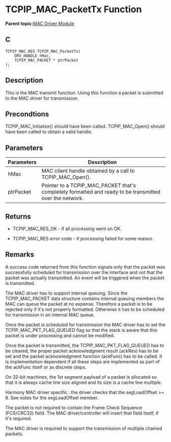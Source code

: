 # TCPIP\_MAC\_PacketTx Function

**Parent topic:**[MAC Driver Module](GUID-0C1AF471-66D4-472F-84AF-212E9E18B21D.md)

## C

```
TCPIP_MAC_RES TCPIP_MAC_PacketTx(
    DRV_HANDLE hMac, 
    TCPIP_MAC_PACKET * ptrPacket
);
```

## Description

This is the MAC transmit function. Using this function a packet is submitted to the MAC driver for transmission.

## Precondtions

TCPIP\_MAC\_Initialize\(\) should have been called. TCPIP\_MAC\_Open\(\) should have been called to obtain a valid handle.

## Parameters

|Parameters|Description|
|----------|-----------|
|hMac|MAC client handle obtained by a call to TCPIP\_MAC\_Open\(\).|
|ptrPacket|Pointer to a TCPIP\_MAC\_PACKET that's completely formatted and ready to be transmitted over the network.|

## Returns

-   TCPIP\_MAC\_RES\_OK - if all processing went on OK.

-   TCPIP\_MAC\_RES error code - if processing failed for some reason.


## Remarks

A success code returned from this function signals only that the packet was successfully scheduled for transmission over the interface and not that the packet was actually transmitted. An event will be triggered when the packet is transmitted.

The MAC driver has to support internal queuing. Since the TCPIP\_MAC\_PACKET data structure contains internal queuing members the MAC can queue the packet at no expense. Therefore a packet is to be rejected only if it's not properly formatted. Otherwise it has to be scheduled for transmission in an internal MAC queue.

Once the packet is scheduled for transmission the MAC driver has to set the TCPIP\_MAC\_PKT\_FLAG\_QUEUED flag so that the stack is aware that this packet is under processing and cannot be modified.

Once the packet is transmitted, the TCPIP\_MAC\_PKT\_FLAG\_QUEUED has to be cleared, the proper packet acknowledgment result \(ackRes\) has to be set and the packet acknowledgment function \(ackFunc\) has to be called. It is implementation dependent if all these steps are implemented as part of the ackFunc itself or as discrete steps.

On 32-bit machines, the 1st segment payload of a packet is allocated so that it is always cache line size aligned and its size is a cache line multiple.

Harmony MAC driver specific : the driver checks that the segLoadOffset \>= 8. See notes for the segLoadOffset member.

The packet is not required to contain the Frame Check Sequence \(FCS/CRC32\) field. The MAC driver/controller will insert that field itself, if it's required.

The MAC driver is required to support the transmission of multiple chained packets.

